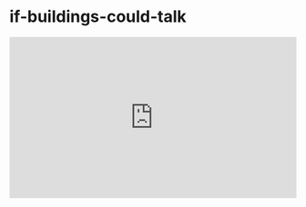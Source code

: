 # if-buildings-could-talk

<div class='modelo-wrapper'> <div style="width: 100%; padding-bottom: 56.25%; position:
    relative"> <div style="position: absolute; top: 0; bottom: 0; left: 0; right: 0;"> <iframe src="
    https://app.modelo.io/embedded/1652848772544663552?viewport=false&autoplay=false&autorotate=false&hideTools=false&showBIM=false&showBBoxSize=false&showKooRender=false&showSettings=false&c_at0=16.68305769238281&c_at1=2.268140700195312&c_at2=12.403777566287996&c_theta=5.497787143782138&c_phi=0.17453292519943295&c_dis=242.97272282902702" style="width:100%;height:100%;" frameborder="0" mozallowfullscreen webkitallowfullscreen
    allowfullscreen ></iframe> </div> </div> </div>


